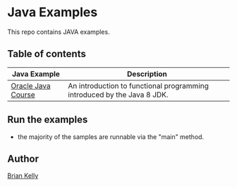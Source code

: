 # Java Examples

This repo contains JAVA examples.

## Table of contents

| Java Example                                                       | Description                                                             |
|--------------------------------------------------------------------|-------------------------------------------------------------------------|
| [Oracle Java Course](./src/main/java/co/bk/sandbox/mooc/README.md) | An introduction to functional programming introduced by the Java 8 JDK. |


## Run the examples
* the majority of the samples are runnable via the "main" method.

## Author

[Brian Kelly](https://github.com/briankellyco)





